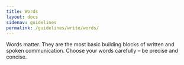 ```yaml
---
title: Words
layout: docs
sidenav: guidelines
permalink: /guidelines/write/words/
---
```


Words matter. They are the most basic building blocks of written and spoken communication. Choose your words carefully – be precise and concise.
